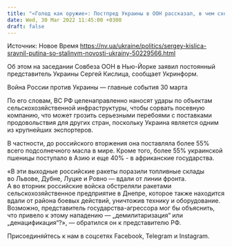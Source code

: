 ```yaml
---
title: "«Голод как оружие»: Постпред Украины в ООН рассказал, в чем сходство Путина со Сталиным"
date: Wed, 30 Mar 2022 11:45:00 +0300
draft: false
---
```

Источник: Новое Время https://nv.ua/ukraine/politics/sergey-kislica-sravnil-putina-so-stalinym-novosti-ukrainy-50229566.html


 Об этом на заседании Совбеза ООН в Нью-Йорке заявил постоянный представитель Украины Сергей Кислица, сообщает Укринформ.

Война России против Украины — главные события 30 марта



По его словам, ВС РФ целенаправленно наносят удары по объектам сельскохозяйственной инфраструктуры, чтобы сорвать посевную компанию, что может грозить серьезными перебоями с поставками продовольствия для других стран, поскольку Украина является одним из крупнейших экспортеров.

В частности, до российского вторжения она поставляла более 55% всего подсолнечного масла в мире. Кроме того, более 55% украинской пшеницы поступало в Азию и еще 40% - в африканские государства.

«В эти выходные российские ракеты поразили топливные склады во Львове, Дубне, Луцке и Ровно — вдали от линии фронта. А во вторник российские войска обстреляли ракетами сельскохозяйственное предприятие в Днепре, которое также находится вдали от района боевых действий, уничтожив технику и оборудование. Возможно, представитель государства-агрессора мог бы объяснить, что привело к этому нападению — „демилитаризация“ или „денацификация“?», — обратился он к представителю РФ.

Присоединяйтесь к нам в соцсетях Facebook, Telegram и Instagram.
